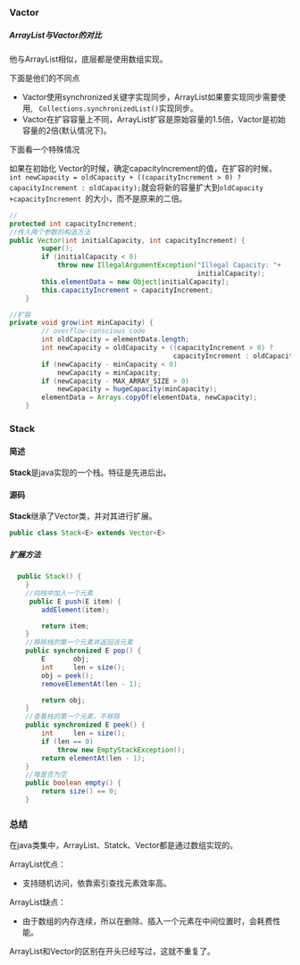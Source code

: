 ### Vactor

##### ArrayList与Vactor的对比

他与ArrayList相似，底层都是使用数组实现。

下面是他们的不同点

- Vactor使用synchronized关键字实现同步，ArrayList如果要实现同步需要使用, ` Collections.synchronizedList()`实现同步。
- Vactor在扩容容量上不同，ArrayList扩容是原始容量的1.5倍，Vactor是初始容量的2倍(默认情况下)。

下面看一个特殊情况

如果在初始化 Vector的时候，确定capacityIncrement的值，在扩容的时候，`  int newCapacity = oldCapacity + ((capacityIncrement > 0) ?capacityIncrement : oldCapacity);`就会将新的容量扩大到`oldCapacity +capacityIncrement `的大小，而不是原来的二倍。

```java
//
protected int capacityIncrement;
//传入两个参数的构造方法
public Vector(int initialCapacity, int capacityIncrement) {
        super();
        if (initialCapacity < 0)
            throw new IllegalArgumentException("Illegal Capacity: "+
                                               initialCapacity);
        this.elementData = new Object[initialCapacity];
        this.capacityIncrement = capacityIncrement;
    }

//扩容
private void grow(int minCapacity) {
        // overflow-conscious code
        int oldCapacity = elementData.length;
        int newCapacity = oldCapacity + ((capacityIncrement > 0) ?
                                         capacityIncrement : oldCapacity);
        if (newCapacity - minCapacity < 0)
            newCapacity = minCapacity;
        if (newCapacity - MAX_ARRAY_SIZE > 0)
            newCapacity = hugeCapacity(minCapacity);
        elementData = Arrays.copyOf(elementData, newCapacity);
    }
```

### Stack

#### 简述

**Stack**是java实现的一个栈。特征是先进后出。

#### 源码

**Stack**继承了Vector类，并对其进行扩展。

```java
public class Stack<E> extends Vector<E>
```

##### 扩展方法

```java
  public Stack() {
    }
    //向栈中加入一个元素
     public E push(E item) {
        addElement(item);

        return item;
    }
    //移除栈的第一个元素并返回该元素
    public synchronized E pop() {
        E       obj;
        int     len = size();
        obj = peek();
        removeElementAt(len - 1);

        return obj;
    }
    //查看栈的第一个元素，不移除
    public synchronized E peek() {
        int     len = size();
        if (len == 0)
            throw new EmptyStackException();
        return elementAt(len - 1);
    }
    //堆是否为空
    public boolean empty() {
        return size() == 0;
    }
```

### 总结

在java类集中，ArrayList、Statck、Vector都是通过数组实现的。

ArrayList优点：

- 支持随机访问，依靠索引查找元素效率高。

ArrayList缺点：

- 由于数组的内存连续，所以在删除、插入一个元素在中间位置时，会耗费性能。

ArrayList和Vector的区别在开头已经写过，这就不重复了。
